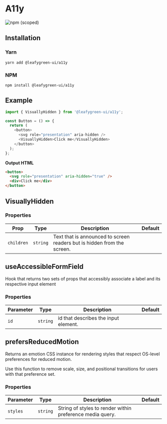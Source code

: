 # A11y

![npm (scoped)](https://img.shields.io/npm/v/@leafygreen-ui/a11y.svg)

## Installation

### Yarn

```shell
yarn add @leafygreen-ui/a11y
```

### NPM

```shell
npm install @leafygreen-ui/a11y
```

## Example

```js
import { VisuallyHidden } from '@leafygreen-ui/a11y';

const Button = () => {
  return (
    <button>
      <svg role="presentation" aria-hidden />
      <VisuallyHidden>Click me</VisuallyHidden>
    </button>
  );
};
```

**Output HTML**

```html
<button>
  <svg role="presentation" aria-hidden="true" />
  <div>Click me</div>
</button>
```

## VisuallyHidden

### Properties

| Prop       | Type     | Description                                                             | Default |
| ---------- | -------- | ----------------------------------------------------------------------- | ------- |
| `children` | `string` | Text that is announced to screen readers but is hidden from the screen. |         |

## useAccessibleFormField

Hook that returns two sets of props that accessibly associate a label and its respective input element

### Properties

| Parameter | Type     | Description                          | Default |
| --------- | -------- | ------------------------------------ | ------- |
| `id`      | `string` | id that describes the input element. |         |

## prefersReducedMotion

Returns an emotion CSS instance for rendering styles that respect
OS-level preferences for reduced motion.

Use this function to remove scale, size, and positional transitions
for users with that preference set.

### Properties

| Parameter | Type     | Description                                               | Default |
| --------- | -------- | --------------------------------------------------------- | ------- |
| `styles`  | `string` | String of styles to render within preference media query. |         |
